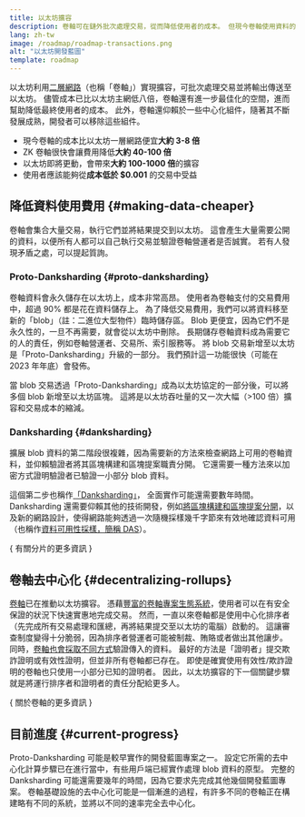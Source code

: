 ```yaml
---
title: 以太坊擴容
description: 卷軸可在鏈外批次處理交易，從而降低使用者的成本。 但現今卷軸使用資料的方式還是過於昂貴，限制了交易金額的下限。 Proto-Danksharding 可以解決這個問題。
lang: zh-tw
image: /roadmap/roadmap-transactions.png
alt: "以太坊開發藍圖"
template: roadmap
---
```


以太坊利用[二層網路](/layer-2/#rollups)（也稱「卷軸」）實現擴容，可批次處理交易並將輸出傳送至以太坊。 儘管成本已比以太坊主網低八倍，卷軸還有進一步最佳化的空間，進而幫助降低最終使用者的成本。 此外，卷軸還仰賴於一些中心化組件，隨著其不斷發展成熟，開發者可以移除這些組件。

<InfoBanner mb={8} title="交易成本">
  <ul style={{ marginBottom: 0 }}>
    <li>現今卷軸的成本比以太坊一層網路便宜<strong>大約 3-8 倍</strong></li>
    <li>ZK 卷軸很快會讓費用降低<strong>大約 40-100 倍</strong></li>
    <li>以太坊即將更動，會帶來<strong>大約 100-1000 倍</strong>的擴容</li>
    <li style={{ marginBottom: 0 }}>使用者應該能夠從<strong>成本低於 $0.001</strong> 的交易中受益</li>
  </ul>
</InfoBanner>

## 降低資料使用費用 {#making-data-cheaper}

卷軸會集合大量交易，執行它們並將結果提交到以太坊。 這會產生大量需要公開的資料，以便所有人都可以自己執行交易並驗證卷軸營運者是否誠實。 若有人發現矛盾之處，可以提起質詢。

### Proto-Danksharding {#proto-danksharding}

卷軸資料會永久儲存在以太坊上，成本非常高昂。 使用者為卷軸支付的交易費用中，超過 90% 都是花在資料儲存上。 為了降低交易費用，我們可以將資料移至新的「blob」（註：二進位大型物件）臨時儲存區。 Blob 更便宜，因為它們不是永久性的，一旦不再需要，就會從以太坊中刪除。 長期儲存卷軸資料成為需要它的人的責任，例如卷軸營運者、交易所、索引服務等。 將 blob 交易新增至以太坊是「Proto-Danksharding」升級的一部分。 我們預計這一功能很快（可能在 2023 年年底）會發佈。

當 blob 交易透過「Proto-Danksharding」成為以太坊協定的一部分後，可以將多個 blob 新增至以太坊區塊。 這將是以太坊吞吐量的又一次大幅（>100 倍）擴容和交易成本的縮減。

### Danksharding {#danksharding}

擴展 blob 資料的第二階段很複雜，因為需要新的方法來檢查網路上可用的卷軸資料，並仰賴驗證者將其區塊構建和區塊提案職責分開。 它還需要一種方法來以加密方式證明驗證者已驗證一小部分 blob 資料。

這個第二步也稱作[「Danksharding」](/roadmap/danksharding/)， 全面實作可能還需要數年時間。 Danksharding 還需要仰賴其他的技術開發，例如[將區塊構建和區塊提案分開](/roadmap/pbs)，以及新的網路設計，使得網路能夠透過一次隨機採樣幾千字節來有效地確認資料可用（也稱作[資料可用性採樣，簡稱 DAS](/developers/docs/data-availability)）。

{
<ButtonLink variant="outline-color" to="/roadmap/danksharding/">有關分片的更多資訊</ButtonLink>
}

## 卷軸去中心化 {#decentralizing-rollups}

[卷軸](/layer-2)已在推動以太坊擴容。 憑藉[豐富的卷軸專案生態系統](https://l2beat.com/scaling/tvl)，使用者可以在有安全保證的狀況下快速實惠地完成交易。 然而，一直以來卷軸都是使用中心化排序者（先完成所有交易處理和匯總，再將結果提交至以太坊的電腦）啟動的。 這讓審查制度變得十分脆弱，因為排序者營運者可能被制裁、賄賂或者做出其他讓步。 同時，[卷軸也會採取不同方式](https://l2beat.com)驗證傳入的資料。 最好的方法是「證明者」提交欺詐證明或有效性證明，但並非所有卷軸都已存在。 即使是確實使用有效性/欺詐證明的卷軸也只使用一小部分已知的證明者。 因此，以太坊擴容的下一個關鍵步驟就是將運行排序者和證明者的責任分配給更多人。

{
<ButtonLink variant="outline-color" to="/developers/docs/scaling/">關於卷軸的更多資訊</ButtonLink>
}

## 目前進度 {#current-progress}

Proto-Danksharding 可能是較早實作的開發藍圖專案之一。 設定它所需的去中心化計算步驟已在進行當中，有些用戶端已經實作處理 blob 資料的原型。 完整的 Danksharding 可能還需要幾年的時間，因為它要求先完成其他幾個開發藍圖專案。 卷軸基礎設施的去中心化可能是一個漸進的過程，有許多不同的卷軸正在構建略有不同的系統，並將以不同的速率完全去中心化。
